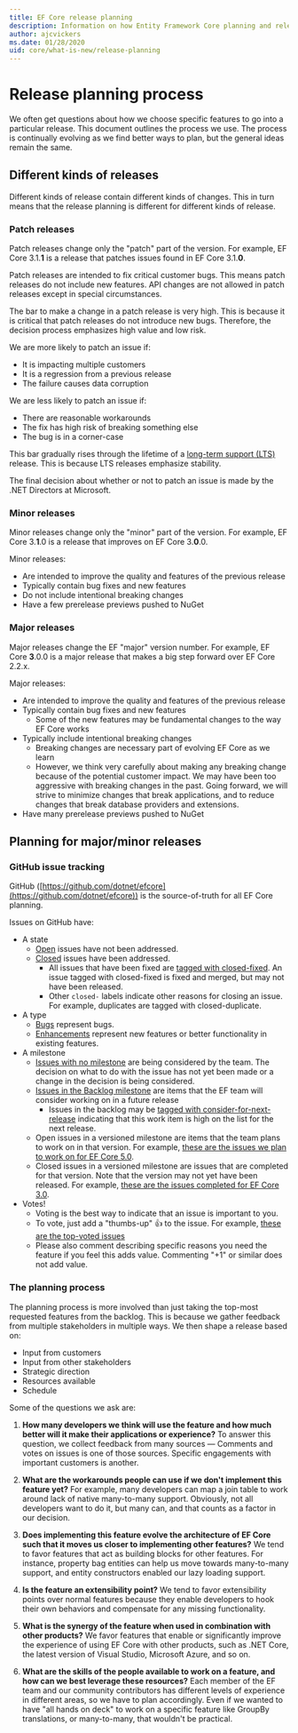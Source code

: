 ```yaml
---
title: EF Core release planning
description: Information on how Entity Framework Core planning and releasing is done
author: ajcvickers
ms.date: 01/28/2020
uid: core/what-is-new/release-planning
---
```


# Release planning process

We often get questions about how we choose specific features to go into a particular release.
This document outlines the process we use.
The process is continually evolving as we find better ways to plan, but the general ideas remain the same.

## Different kinds of releases

Different kinds of release contain different kinds of changes.
This in turn means that the release planning is different for different kinds of release.

### Patch releases

Patch releases change only the "patch" part of the version.
For example, EF Core 3.1.**1** is a release that patches issues found in EF Core 3.1.**0**.

Patch releases are intended to fix critical customer bugs.
This means patch releases do not include new features.
API changes are not allowed in patch releases except in special circumstances.

The bar to make a change in a patch release is very high.
This is because it is critical that patch releases do not introduce new bugs.
Therefore, the decision process emphasizes high value and low risk.

We are more likely to patch an issue if:

* It is impacting multiple customers
* It is a regression from a previous release
* The failure causes data corruption

We are less likely to patch an issue if:

* There are reasonable workarounds
* The fix has high risk of breaking something else
* The bug is in a corner-case

This bar gradually rises through the lifetime of a [long-term support (LTS)](https://dotnet.microsoft.com/platform/support/policy/dotnet-core) release. This is because LTS releases emphasize stability.

The final decision about whether or not to patch an issue is made by the .NET Directors at Microsoft.

### Minor releases

Minor releases change only the "minor" part of the version.
For example, EF Core 3.**1**.0 is a release that improves on EF Core 3.**0**.0.

Minor releases:

* Are intended to improve the quality and features of the previous release
* Typically contain bug fixes and new features
* Do not include intentional breaking changes
* Have a few prerelease previews pushed to NuGet

### Major releases

Major releases change the EF "major" version number.
For example, EF Core **3**.0.0 is a major release that makes a big step forward over EF Core 2.2.x.

Major releases:

* Are intended to improve the quality and features of the previous release
* Typically contain bug fixes and new features
  * Some of the new features may be fundamental changes to the way EF Core works
* Typically include intentional breaking changes
  * Breaking changes are necessary part of evolving EF Core as we learn
  * However, we think very carefully about making any breaking change because of the potential customer impact. We may have been too aggressive with breaking changes in the past. Going forward, we will strive to minimize changes that break applications, and to reduce changes that break database providers and extensions.
* Have many prerelease previews pushed to NuGet

## Planning for major/minor releases

### GitHub issue tracking

GitHub ([https://github.com/dotnet/efcore](https://github.com/dotnet/efcore)) is the source-of-truth for all EF Core planning.

Issues on GitHub have:

* A state
  * [Open](https://github.com/dotnet/efcore/issues) issues have not been addressed.
  * [Closed](https://github.com/dotnet/efcore/issues?q=is%3Aissue+is%3Aclosed) issues have been addressed.
    * All issues that have been fixed are [tagged with closed-fixed](https://github.com/dotnet/efcore/issues?q=is%3Aissue+label%3Aclosed-fixed+is%3Aclosed). An issue tagged with closed-fixed is fixed and merged, but may not have been released.
    * Other `closed-` labels indicate other reasons for closing an issue. For example, duplicates are tagged with closed-duplicate.
* A type
  * [Bugs](https://github.com/dotnet/efcore/issues?q=is%3Aissue+is%3Aopen+label%3Atype-bug) represent bugs.
  * [Enhancements](https://github.com/dotnet/efcore/issues?q=is%3Aissue+is%3Aopen+label%3Atype-enhancement) represent new features or better functionality in existing features.
* A milestone
  * [Issues with no milestone](https://github.com/dotnet/efcore/issues?q=is%3Aopen+is%3Aissue+no%3Amilestone) are being considered by the team. The decision on what to do with the issue has not yet been made or a change in the decision is being considered.
  * [Issues in the Backlog milestone](https://github.com/dotnet/efcore/issues?q=is%3Aopen+is%3Aissue+milestone%3ABacklog) are items that the EF team will consider working on in a future release
    * Issues in the backlog may be [tagged with consider-for-next-release](https://github.com/dotnet/efcore/issues?q=is%3Aissue+is%3Aopen+label%3Aconsider-for-next-release) indicating that this work item is high on the list for the next release.
  * Open issues in a versioned milestone are items that the team plans to work on in that version. For example, [these are the issues we plan to work on for EF Core 5.0](https://github.com/dotnet/efcore/issues?q=is%3Aopen+is%3Aissue+milestone%3A5.0.0).
  * Closed issues in a versioned milestone are issues that are completed for that version. Note that the version may not yet have been released. For example, [these are the issues completed for EF Core 3.0](https://github.com/dotnet/efcore/issues?q=is%3Aissue+milestone%3A3.0.0+is%3Aclosed).
* Votes!
  * Voting is the best way to indicate that an issue is important to you.
  * To vote, just add a "thumbs-up" 👍 to the issue. For example, [these are the top-voted issues](https://github.com/dotnet/efcore/issues?q=is%3Aissue+is%3Aopen+sort%3Areactions-%2B1-desc)
  * Please also comment describing specific reasons you need the feature if you feel this adds value. Commenting "+1" or similar does not add value.

### The planning process

The planning process is more involved than just taking the top-most requested features from the backlog.
This is because we gather feedback from multiple stakeholders in multiple ways.
We then shape a release based on:

* Input from customers
* Input from other stakeholders
* Strategic direction
* Resources available
* Schedule

Some of the questions we ask are:

1. **How many developers we think will use the feature and how much better will it make their applications or experience?** To answer this question, we collect feedback from many sources — Comments and votes on issues is one of those sources. Specific engagements with important customers is another.

2. **What are the workarounds people can use if we don't implement this feature yet?** For example, many developers can map a join table to work around lack of native many-to-many support. Obviously, not all developers want to do it, but many can, and that counts as a factor in our decision.

3. **Does implementing this feature evolve the architecture of EF Core such that it moves us closer to implementing other features?** We tend to favor features that act as building blocks for other features. For instance, property bag entities can help us move towards many-to-many support, and entity constructors enabled our lazy loading support.

4. **Is the feature an extensibility point?** We tend to favor extensibility points over normal features because they enable developers to hook their own behaviors and compensate for any missing functionality.

5. **What is the synergy of the feature when used in combination with other products?** We favor features that enable or significantly improve the experience of using EF Core with other products, such as .NET Core, the latest version of Visual Studio, Microsoft Azure, and so on.

6. **What are the skills of the people available to work on a feature, and how can we best leverage these resources?** Each member of the EF team and our community contributors has different levels of experience in different areas, so we have to plan accordingly. Even if we wanted to have "all hands on deck" to work on a specific feature like GroupBy translations, or many-to-many, that wouldn't be practical.

